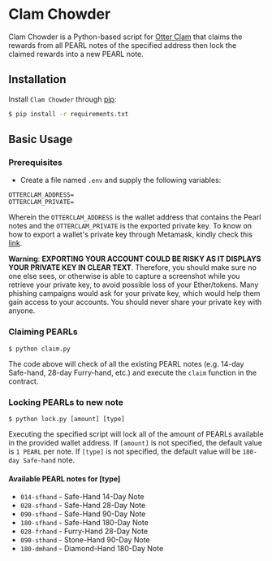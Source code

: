 # Clam Chowder

Clam Chowder is a Python-based script for [Otter Clam](https://www.otterclam.finance/) that claims the rewards from all PEARL notes of the specified address then lock the claimed rewards into a new PEARL note.

## Installation

Install `Clam Chowder` through [pip](https://pip.pypa.io/en/stable/):

``` bash
$ pip install -r requirements.txt
```

## Basic Usage

### Prerequisites

* Create a file named `.env` and supply the following variables:

```
OTTERCLAM_ADDRESS=
OTTERCLAM_PRIVATE=
```

Wherein the `OTTERCLAM_ADDRESS` is the wallet address that contains the Pearl notes and the `OTTERCLAM_PRIVATE` is the exported private key. To know on how to export a wallet's private key through Metamask, kindly check this [link](https://metamask.zendesk.com/hc/en-us/articles/360015289632-How-to-Export-an-Account-Private-Key).

**Warning**: __EXPORTING YOUR ACCOUNT COULD BE RISKY AS IT DISPLAYS YOUR PRIVATE KEY IN CLEAR TEXT__. Therefore, you should make sure no one else sees, or otherwise is able to capture a screenshot while you retrieve your private key, to avoid possible loss of your Ether/tokens. Many phishing campaigns would ask for your private key, which would help them gain access to your accounts. You should never share your private key with anyone.

### Claiming PEARLs

```
$ python claim.py
```

The code above will check of all the existing PEARL notes (e.g. 14-day Safe-hand, 28-day Furry-hand, etc.) and execute the `claim` function in the contract.

### Locking PEARLs to new note

```
$ python lock.py [amount] [type]
```

Executing the specified script will lock all of the amount of PEARLs available in the provided wallet address. If `[amount]` is not specified, the default value is `1 PEARL` per note. If `[type]` is not specified, the default value will be `180-day Safe-hand` note.

#### Available PEARL notes for [type]

* `014-sfhand` - Safe-Hand 14-Day Note
* `028-sfhand` - Safe-Hand 28-Day Note
* `090-sfhand` - Safe-Hand 90-Day Note
* `180-sfhand` - Safe-Hand 180-Day Note
* `028-frhand` - Furry-Hand 28-Day Note
* `090-sthand` - Stone-Hand 90-Day Note
* `180-dmhand` - Diamond-Hand 180-Day Note